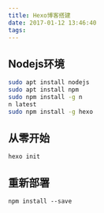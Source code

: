 ```yaml
---
title: Hexo博客搭建
date: 2017-01-12 13:46:40
tags:
---
```


## Nodejs环境
```bash
sudo apt install nodejs
sudo apt install npm
sudo npm install -g n
n latest
sudo npm install -g hexo
```

## 从零开始
```
hexo init
```

## 重新部署
```
npm install --save
```
